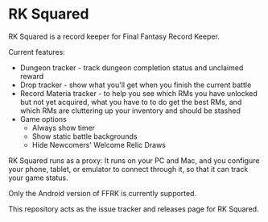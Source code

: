 # RK Squared

RK Squared is a record keeper for Final Fantasy Record Keeper.

Current features:

* Dungeon tracker - track dungeon completion status and unclaimed reward
* Drop tracker - show what you'll get when you finish the current battle
* Record Materia tracker - to help you see which RMs you have unlocked but not yet acquired, what you have to to do get the best RMs, and which RMs are cluttering up your inventory and should be stashed
* Game options
    * Always show timer
    * Show static battle backgrounds
    * Hide Newcomers' Welcome Relic Draws

RK Squared runs as a proxy: It runs on your PC and Mac, and you configure your phone, tablet, or emulator to connect through it, so that it can track your game status.

Only the Android version of FFRK is currently supported.

This repository acts as the issue tracker and releases page for RK Squared.
